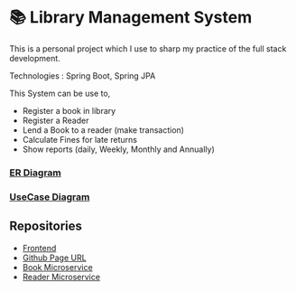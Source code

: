 # 📚 Library Management System
 This is a personal project which I use to sharp my practice of the full stack development.

 Technologies : Spring Boot, Spring JPA

 This System can be use to,
 *  Register a book in library
 *  Register a Reader
 *  Lend a Book to a reader (make transaction)
 *  Calculate Fines for late returns
 *  Show reports (daily, Weekly, Monthly and Annually)

### [ER Diagram](https://drive.google.com/file/d/1_OynqRKuGF9s0Ga3SosEbzp-w7E3wFaC/view?usp=sharing)

### [UseCase Diagram](https://drive.google.com/file/d/1Cj6JKkZlX6cItYOUEgTttoXlZzLeSU9X/view?usp=sharing)

## Repositories
 - [Frontend](https://github.com/Jithma-Wickramarachchi/library-management-system-frontend)
 - [Github Page URL](https://github.com/Jithma-Wickramarachchi/library-management-system-frontend)
 - [Book Microservice](https://github.com/Jithma-Wickramarachchi/library-management-system-book-backend.git)
 - [Reader Microservice](https://github.com/Jithma-Wickramarachchi/library-management-system.git)
